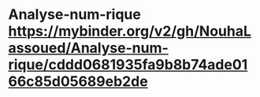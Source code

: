 # Analyse-num-rique https://mybinder.org/v2/gh/NouhaLassoued/Analyse-num-rique/cddd0681935fa9b8b74ade0166c85d05689eb2de
